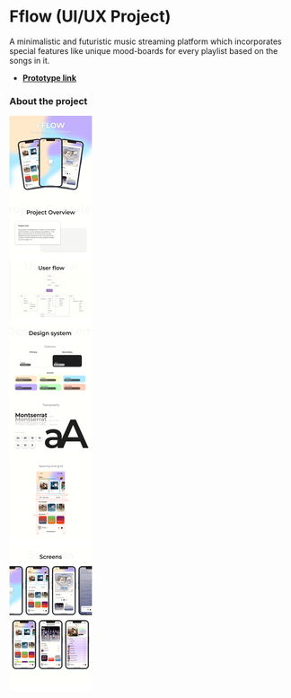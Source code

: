 # Fflow (UI/UX Project)
A minimalistic and futuristic music streaming platform which incorporates special features like unique mood-boards for every playlist based on the songs in it.

- [**Prototype link**](https://www.figma.com/proto/vU3RARCM3kGJ4HaKFh50gC/FFlow?node-id=0-1&t=tnOrcVitDtjJIUjY-1)
### About the project
![About the project.image](https://github.com/Khushie134/Fflow...UIUX-Project/blob/e8ed4cb1153e695b1ed4c8528d4f5a90cc14a00f/Frame%2019.png)
